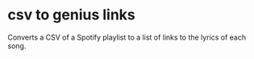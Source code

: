# csv to genius links
 Converts a CSV of a Spotify playlist to a list of links to the lyrics of each song.

